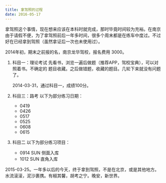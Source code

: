 ```yaml
---
title: 拿驾照的过程
date: 2016-05-17
---
```


拿驾照这个事情，现在想来应该在本科时就完成，那时毕竟时间较为充裕。在南京由于请假不便，为了拿驾照前后一年多时间，很多个周末都是在练车中度过。不过好在已经拿到驾照（虽然拿证后一次也未使用过）。

2014年初，期末之前报的名，南京龙华驾校，报名费用 3000。

1. 科目一：理论考试
   先看书，浏览一遍后做题（推荐APP，驾校宝典），可以对照着书。不确定的
   题目收藏。之后做错题，收藏的题目。几轮下来就没有问题了。

   2014-03-31，通过科目一，成绩100分。

2. 科目三：路考
   以下为部分练习日期：
   - 0419
   - 0426
   - 0517
   - 0525
   - 0608
   - 0615
3. 科目二 
   以下为部分练习项目：
   - 0914 SUN 侧面入库
   - 1012 SUN 直角入库

2015-03-25。一年多以后的今天，终于拿到驾照，不是在北京，或是其他地方。水流滚滚，泥沙裹携。有椒其馨，胡考之宁。晚安，新世界。